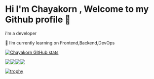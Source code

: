 <h1> Hi I'm Chayakorn , Welcome to my Github profile 👋</h1>

i'm a developer

🌱 I’m currently learning on Frontend,Backend,DevOps


[![Chayakorn GitHub stats](https://github-readme-stats.vercel.app/api?username=chayakorn)](https://github.com/chayakorn/github-readme-stats)

![](http://github-profile-summary-cards.vercel.app/api/cards/repos-per-language?username=chayakorn&theme=nord_dark)![](http://github-profile-summary-cards.vercel.app/api/cards/most-commit-language?username=chayakorn&theme=nord_dark)![](http://github-profile-summary-cards.vercel.app/api/cards/stats?username=chayakorn&theme=nord_dark)![](http://github-profile-summary-cards.vercel.app/api/cards/productive-time?username=chayakorn&theme=nord_dark&utcOffset=8)


[![trophy](https://github-profile-trophy.vercel.app/?username=chayakorn)](https://github.com/chayakorn/github-profile-trophy)
<!--
**chayakorn/chayakorn** is a ✨ _special_ ✨ repository because its `README.md` (this file) appears on your GitHub profile.

Here are some ideas to get you started:

- 🔭 I’m currently working on ...
- 🌱 I’m currently learning ...
- 👯 I’m looking to collaborate on ...
- 🤔 I’m looking for help with ...
- 💬 Ask me about ...
- 📫 How to reach me: ...
- 😄 Pronouns: ...
- ⚡ Fun fact: ...
-->
